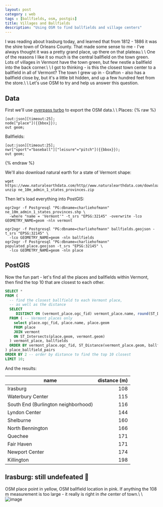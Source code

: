```yaml
---
layout: post
category : web
tags : [ballfields, osm, postgis]
title: Villages and Ballfields
description: "Using OSM to find ballfields and village centers"
---
```


I was reading about Irasburg today, and learned that from 1812 - 1886 it was the shire town of Orleans County. That made some sense to me - I've always thought it was a pretty grand place, up there on that plateau.\\
\\
One of the reasons I like it so much is the central ballfield on the town green. Lots of villages in Vermont have the town green, but few nestle a ballfield into the back corner.\\
\\
I got to thinking - is this the closest town center to a ballfield in all of Vermont? The town I grew up in - Grafton - also has a ballfield close by, but it's a little bit hidden, and up a few hundred feet from the store.\\
\\
Let's use OSM to try and help us answer this question.

## Data

First we'll use [overpass turbo](https://overpass-turbo.eu/) to export the OSM data.\\
\\
Places:
{% raw %}
```
[out:json][timeout:25];
node["place"]({{bbox}});
out geom;
```

Ballfields:
```
[out:json][timeout:25];
nwr["sport"="baseball"]["leisure"="pitch"]({{bbox}});
out geom;
```
{% endraw %}

We'll also download natural earth for a state of Vermont shape:

```
wget https://www.naturalearthdata.com/http//www.naturalearthdata.com/download/10m/cultural/ne_10m_admin_1_states_provinces.zip
unzip ne_10m_admin_1_states_provinces.zip
```

Then let's load everything into PostGIS:

```
ogr2ogr -f Postgresql "PG:dbname=charliehofmann" ne_10m_admin_1_states_provinces.shp \
  -where "name = 'Vermont'" -t_srs "EPSG:32145" -overwrite -lco GEOMETRY_NAME=geom -nln vermont
```

```
ogr2ogr -f Postgresql "PG:dbname=charliehofmann" ballfields.geojson -t_srs "EPSG:32145" \
  -lco GEOMETRY_NAME=geom -nln ballfields
ogr2ogr -f Postgresql "PG:dbname=charliehofmann" populated_place.geojson -t_srs "EPSG:32145" \
  -lco GEOMETRY_NAME=geom -nln place
```

## PostGIS

Now the fun part - let's find all the places and ballfields within Vermont, then find the top 10 that are closest to each other.

```sql
SELECT *
FROM (
  -- find the closest ballfield to each Vermont place,
  -- as well as the distance
  SELECT
     DISTINCT ON (vermont_place.ogc_fid) vermont_place.name, round(ST_Distance(vermont_place.geom, ballfields.geom)::decimal, 0)  as dist
  FROM ( -- Vermont places only
    select place.ogc_fid, place.name, place.geom
    FROM place
    JOIN vermont
    ON ST_Intersects(place.geom, vermont.geom)
  ) vermont_place, ballfields
  ORDER BY vermont_place.ogc_fid, ST_Distance(vermont_place.geom, ballfields.geom)
) place_ballfield_pairs
ORDER BY 2 -- order by distance to find the top 10 closest
LIMIT 10;
```

And the results:

|       name       | distance (m)  |
|------------------|------:|
| Irasburg         |  108  |
| Waterbury Center |  115  |
| South End (Burlington neighborhood)       |  116  |
| Lyndon Center    |  144  |
| Shelburne        |  160  |
| North Bennington |  166  |
| Quechee          |  171  |
| Fair Haven       |  171  |
| Newport Center   |  174  |
| Killington       |  198  |

## Irasburg: still undefeated 👑

OSM place point in yellow, OSM ballfield location in pink. If anything the 108 m measurement is too large - it really is right in _the_ center of town.\\
\\
![image](https://github.com/mappingvermont/tnrminutes/assets/5845672/49cab4fd-8cd3-4966-990e-aedfb5ee8def)

